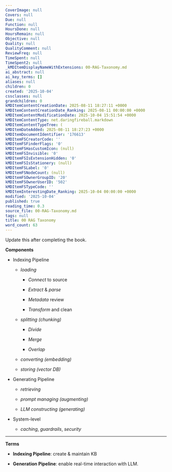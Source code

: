 ```yaml
---
CoverImage: null
Covers: null
Due: null
Function: null
HoursDone: null
HoursRemain: null
Objective: null
Quality: null
QualityComment: null
ReviewFreq: null
TimeSpent: null
TimeSpent2: null
_kMDItemDisplayNameWithExtensions: 00-RAG-Taxonomy.md
ai_abstract: null
ai_key_terms: []
aliases: null
children: 0
created: '2025-10-04'
cssclasses: null
grandchildren: 0
kMDItemContentCreationDate: 2025-08-11 18:27:11 +0000
kMDItemContentCreationDate_Ranking: 2025-08-11 00:00:00 +0000
kMDItemContentModificationDate: 2025-10-04 15:51:54 +0000
kMDItemContentType: net.daringfireball.markdown
kMDItemContentTypeTree: (
kMDItemDateAdded: 2025-08-11 18:27:23 +0000
kMDItemDocumentIdentifier: '176613'
kMDItemFSCreatorCode: ''
kMDItemFSFinderFlags: '0'
kMDItemFSHasCustomIcon: (null)
kMDItemFSInvisible: '0'
kMDItemFSIsExtensionHidden: '0'
kMDItemFSIsStationery: (null)
kMDItemFSLabel: '0'
kMDItemFSNodeCount: (null)
kMDItemFSOwnerGroupID: '20'
kMDItemFSOwnerUserID: '502'
kMDItemFSTypeCode: ''
kMDItemInterestingDate_Ranking: 2025-10-04 00:00:00 +0000
modified: '2025-10-04'
published: true
reading_time: 0.3
source_file: 00-RAG-Taxonomy.md
tags: null
title: 00 RAG Taxonomy
word_count: 63
---
```


Update this after completing the book.

**Components**

- Indexing Pipeline

    - _loading_

        - *Connect* to source

        - *Extract* & *parse*

        - *Metadata* review

        - *Transform* and clean

    - _splitting (chunking)_

        - *Divide*

        - *Merge*

        - *Overlap*

    - _converting (embedding)_

    - _storing (vector DB)_

- Generating Pipeline

    - _retrieving_

    - _prompt managing (augmenting)_

    - _LLM constructing (generating)_

- System-level 

    - *caching*, *guardrails*, *security*


---

**Terms**

- **Indexing Pipeline**: create & maintain KB

- **Generation Pipeline**: enable real-time interaction with LLM.
